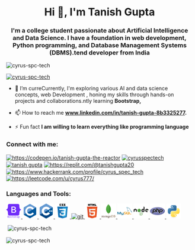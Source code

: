 <h1 align="center">Hi 👋, I'm Tanish Gupta</h1>
<h3 align="center">I'm a college student passionate about Artificial Intelligence and Data Science. I have a foundation in web development, Python programming, and Database Management Systems (DBMS).tend developer from India</h3>

<p align="left"> <img src="https://komarev.com/ghpvc/?username=cyrus-spc-tech&label=Profile%20views&color=0e75b6&style=flat" alt="cyrus-spc-tech" /> </p>

<p align="left"> <a href="https://github.com/ryo-ma/github-profile-trophy"><img src="https://github-profile-trophy.vercel.app/?username=cyrus-spc-tech" alt="cyrus-spc-tech" /></a> </p>

- 🌱 I’m curreCurrently, I'm exploring various AI and data science concepts, web Development , honing my skills through hands-on projects and collaborations.ntly learning **Bootstrap,**

- 📫 How to reach me **www.linkedin.com/in/tanish-gupta-8b3325277.**

- ⚡ Fun fact **I am willing to learn everything like programming language**

<h3 align="left">Connect with me:</h3>
<p align="left">
<a href="https://codepen.io/https://codepen.io/tanish-gupta-the-reactor" target="blank"><img align="center" src="https://raw.githubusercontent.com/rahuldkjain/github-profile-readme-generator/master/src/images/icons/Social/codepen.svg" alt="https://codepen.io/tanish-gupta-the-reactor" height="30" width="40" /></a>
<a href="https://dev.to/cyrusspectech" target="blank"><img align="center" src="https://raw.githubusercontent.com/rahuldkjain/github-profile-readme-generator/master/src/images/icons/Social/devto.svg" alt="cyrusspectech" height="30" width="40" /></a>
<a href="https://linkedin.com/in/tanish gupta" target="blank"><img align="center" src="https://raw.githubusercontent.com/rahuldkjain/github-profile-readme-generator/master/src/images/icons/Social/linked-in-alt.svg" alt="tanish gupta" height="30" width="40" /></a>
<a href="https://codesandbox.com/https://replit.com/@tanishgupta20" target="blank"><img align="center" src="https://raw.githubusercontent.com/rahuldkjain/github-profile-readme-generator/master/src/images/icons/Social/codesandbox.svg" alt="https://replit.com/@tanishgupta20" height="30" width="40" /></a>
<a href="https://www.hackerrank.com/https://www.hackerrank.com/profile/cyrus_spec_tech" target="blank"><img align="center" src="https://raw.githubusercontent.com/rahuldkjain/github-profile-readme-generator/master/src/images/icons/Social/hackerrank.svg" alt="https://www.hackerrank.com/profile/cyrus_spec_tech" height="30" width="40" /></a>
<a href="https://www.leetcode.com/https://leetcode.com/u/cyrus777/" target="blank"><img align="center" src="https://raw.githubusercontent.com/rahuldkjain/github-profile-readme-generator/master/src/images/icons/Social/leet-code.svg" alt="https://leetcode.com/u/cyrus777/" height="30" width="40" /></a>
</p>

<h3 align="left">Languages and Tools:</h3>
<p align="left"> <a href="https://getbootstrap.com" target="_blank" rel="noreferrer"> <img src="https://raw.githubusercontent.com/devicons/devicon/master/icons/bootstrap/bootstrap-plain-wordmark.svg" alt="bootstrap" width="40" height="40"/> </a> <a href="https://www.cprogramming.com/" target="_blank" rel="noreferrer"> <img src="https://raw.githubusercontent.com/devicons/devicon/master/icons/c/c-original.svg" alt="c" width="40" height="40"/> </a> <a href="https://www.w3schools.com/cpp/" target="_blank" rel="noreferrer"> <img src="https://raw.githubusercontent.com/devicons/devicon/master/icons/cplusplus/cplusplus-original.svg" alt="cplusplus" width="40" height="40"/> </a> <a href="https://www.w3schools.com/css/" target="_blank" rel="noreferrer"> <img src="https://raw.githubusercontent.com/devicons/devicon/master/icons/css3/css3-original-wordmark.svg" alt="css3" width="40" height="40"/> </a> <a href="https://git-scm.com/" target="_blank" rel="noreferrer"> <img src="https://www.vectorlogo.zone/logos/git-scm/git-scm-icon.svg" alt="git" width="40" height="40"/> </a> <a href="https://www.w3.org/html/" target="_blank" rel="noreferrer"> <img src="https://raw.githubusercontent.com/devicons/devicon/master/icons/html5/html5-original-wordmark.svg" alt="html5" width="40" height="40"/> </a> <a href="https://www.mongodb.com/" target="_blank" rel="noreferrer"> <img src="https://raw.githubusercontent.com/devicons/devicon/master/icons/mongodb/mongodb-original-wordmark.svg" alt="mongodb" width="40" height="40"/> </a> <a href="https://www.mysql.com/" target="_blank" rel="noreferrer"> <img src="https://raw.githubusercontent.com/devicons/devicon/master/icons/mysql/mysql-original-wordmark.svg" alt="mysql" width="40" height="40"/> </a> <a href="https://nodejs.org" target="_blank" rel="noreferrer"> <img src="https://raw.githubusercontent.com/devicons/devicon/master/icons/nodejs/nodejs-original-wordmark.svg" alt="nodejs" width="40" height="40"/> </a> <a href="https://www.php.net" target="_blank" rel="noreferrer"> <img src="https://raw.githubusercontent.com/devicons/devicon/master/icons/php/php-original.svg" alt="php" width="40" height="40"/> </a> <a href="https://www.python.org" target="_blank" rel="noreferrer"> <img src="https://raw.githubusercontent.com/devicons/devicon/master/icons/python/python-original.svg" alt="python" width="40" height="40"/> </a> </p>

<p>&nbsp;<img align="center" src="https://github-readme-stats.vercel.app/api?username=cyrus-spc-tech&show_icons=true&locale=en" alt="cyrus-spc-tech" /></p>

<p><img align="center" src="https://github-readme-streak-stats.herokuapp.com/?user=cyrus-spc-tech&" alt="cyrus-spc-tech" /></p>
